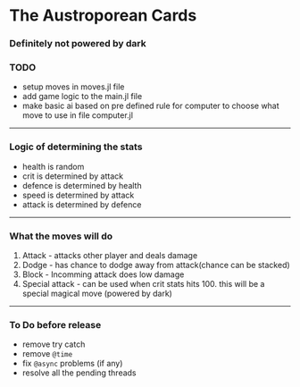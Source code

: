 # The Austroporean Cards

### Definitely not powered by dark

### TODO
- setup moves in moves.jl file
- add game logic to the main.jl file 
- make basic ai based on pre defined rule for computer to choose what move to use in file computer.jl

---

### Logic of determining the stats
- health is random
- crit is determined by attack    
- defence is determined by health
- speed is determined by attack
- attack is determined by defence

---

### What the moves will do
1. Attack - attacks other player and deals damage
2. Dodge - has chance to dodge away from attack(chance can be stacked)
3. Block - Incomming attack does low damage 
4. Special attack - can be used when crit stats hits 100. this will be a special magical move (powered by dark)
---

### To Do before release
- remove try catch
- remove `@time`
- fix `@async` problems (if any)
- resolve all the pending threads